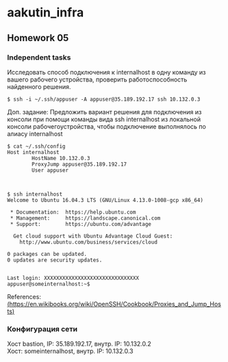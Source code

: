 # aakutin_infra
## Homework 05
### Independent tasks
Исследовать способ подключения к internalhost в одну команду из вашего рабочего устройства,
проверить работоспособность найденного решения.

~~~
$ ssh -i ~/.ssh/appuser -A appuser@35.189.192.17 ssh 10.132.0.3
~~~

Доп. задание: Предложить вариант решения для подключения из консоли при помощи команды вида
ssh internalhost из локальной консоли рабочегоустройства, чтобы подключение выполнялось по
алиасу internalhost

~~~
$ cat ~/.ssh/config
Host internalhost
        HostName 10.132.0.3
        ProxyJump appuser@35.189.192.17
        User appuser



$ ssh internalhost
Welcome to Ubuntu 16.04.3 LTS (GNU/Linux 4.13.0-1008-gcp x86_64)

 * Documentation:  https://help.ubuntu.com
 * Management:     https://landscape.canonical.com
 * Support:        https://ubuntu.com/advantage

  Get cloud support with Ubuntu Advantage Cloud Guest:
    http://www.ubuntu.com/business/services/cloud

0 packages can be updated.
0 updates are security updates.


Last login: XXXXXXXXXXXXXXXXXXXXXXXXXXXXXXX
appuser@someinternalhost:~$
~~~

References:
[(https://en.wikibooks.org/wiki/OpenSSH/Cookbook/Proxies_and_Jump_Hosts)](https://en.wikibooks.org/wiki/OpenSSH/Cookbook/Proxies_and_Jump_Hosts)
	
### Конфигурация сети
Хост bastion, IP: 35.189.192.17, внутр. IP: 10.132.0.2  
Хост: someinternalhost, внутр. IP: 10.132.0.3

